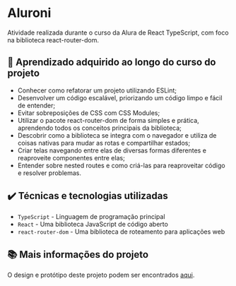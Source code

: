 # Aluroni

Atividade realizada durante o curso da Alura de React TypeScript, com foco na biblioteca react-router-dom.

## 🔨 Aprendizado adquirido ao longo do curso do projeto

- Conhecer como refatorar um projeto utilizando ESLint;
- Desenvolver um código escalável, priorizando um código limpo e fácil de entender;
- Evitar sobreposições de CSS com CSS Modules;
- Utilizar o pacote react-router-dom de forma simples e prática, aprendendo todos os conceitos principais da biblioteca;
- Descobrir como a biblioteca se integra com o navegador e utiliza de coisas nativas para mudar as rotas e compartilhar estados;
- Criar telas navegando entre elas de diversas formas diferentes e reaproveite componentes entre elas;
- Entender sobre nested routes e como criá-las para reaproveitar código e resolver problemas.

## ✔️ Técnicas e tecnologias utilizadas

- `TypeScript` - Linguagem de programação principal
- `React` - Uma biblioteca JavaScript de código aberto
- `react-router-dom` - Uma biblioteca de roteamento para aplicações web 

## 📚 Mais informações do projeto

O design e protótipo deste projeto podem ser encontrados [aqui](https://aluroni-router-jrk.vercel.app).
